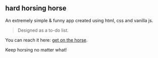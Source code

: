 ## hard horsing horse

An extremely simple & funny app created using html, css and vanilla js. 

>Designed as a to-do list.

You can reach it here: [get on the horse](https://janmrowiec.github.io/hard-horsing-horse/).

Keep horsing no matter what!
